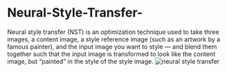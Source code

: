 # Neural-Style-Transfer-
Neural style transfer (NST) is an optimization technique used to take three images, a content image, a style reference image (such as an artwork by a famous painter), and the input image you want to style — and blend them together such that the input image is transformed to look like the content image, but “painted” in the style of the style image.
![neural style transfer](https://user-images.githubusercontent.com/32080026/61582614-c91d1280-aae1-11e9-9bee-54d4cfbc72bc.JPG)
